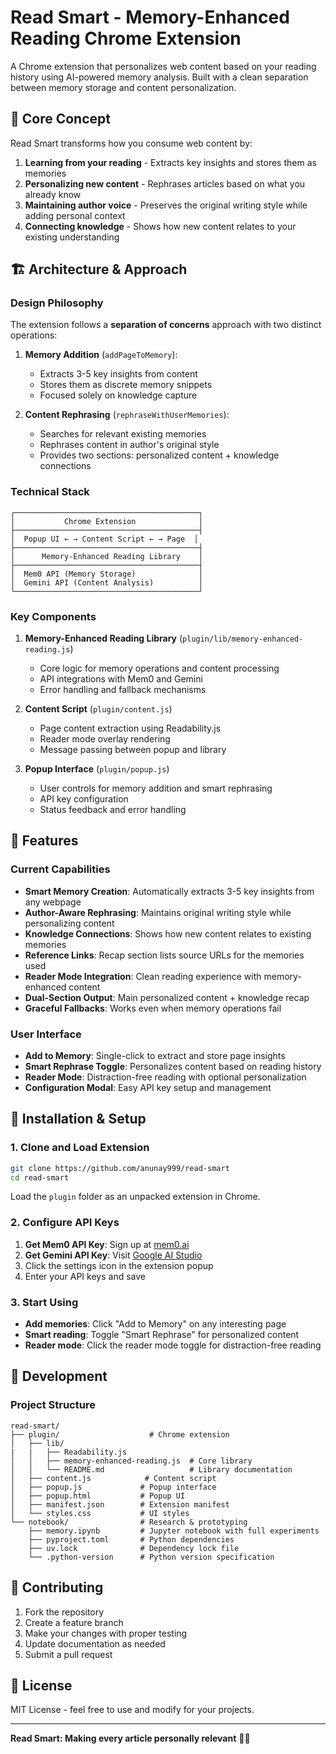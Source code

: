 # Read Smart - Memory-Enhanced Reading Chrome Extension

A Chrome extension that personalizes web content based on your reading history using AI-powered memory analysis. Built with a clean separation between memory storage and content personalization.

## 🧠 Core Concept

Read Smart transforms how you consume web content by:
1. **Learning from your reading** - Extracts key insights and stores them as memories
2. **Personalizing new content** - Rephrases articles based on what you already know
3. **Maintaining author voice** - Preserves the original writing style while adding personal context
4. **Connecting knowledge** - Shows how new content relates to your existing understanding

## 🏗️ Architecture & Approach

### Design Philosophy

The extension follows a **separation of concerns** approach with two distinct operations:

1. **Memory Addition** (`addPageToMemory`): 
   - Extracts 3-5 key insights from content
   - Stores them as discrete memory snippets
   - Focused solely on knowledge capture

2. **Content Rephrasing** (`rephraseWithUserMemories`):
   - Searches for relevant existing memories
   - Rephrases content in author's original style
   - Provides two sections: personalized content + knowledge connections

### Technical Stack

```
┌─────────────────────────────────────────┐
│           Chrome Extension              │
├─────────────────────────────────────────┤
│  Popup UI ← → Content Script ← → Page  │
├─────────────────────────────────────────┤
│      Memory-Enhanced Reading Library    │
├─────────────────────────────────────────┤
│  Mem0 API (Memory Storage)              │
│  Gemini API (Content Analysis)          │
└─────────────────────────────────────────┘
```

### Key Components

1. **Memory-Enhanced Reading Library** (`plugin/lib/memory-enhanced-reading.js`)
   - Core logic for memory operations and content processing
   - API integrations with Mem0 and Gemini
   - Error handling and fallback mechanisms

2. **Content Script** (`plugin/content.js`)
   - Page content extraction using Readability.js
   - Reader mode overlay rendering
   - Message passing between popup and library

3. **Popup Interface** (`plugin/popup.js`)
   - User controls for memory addition and smart rephrasing
   - API key configuration
   - Status feedback and error handling

## 🚀 Features

### Current Capabilities

- **Smart Memory Creation**: Automatically extracts 3-5 key insights from any webpage
- **Author-Aware Rephrasing**: Maintains original writing style while personalizing content
- **Knowledge Connections**: Shows how new content relates to existing memories
- **Reference Links**: Recap section lists source URLs for the memories used
- **Reader Mode Integration**: Clean reading experience with memory-enhanced content
- **Dual-Section Output**: Main personalized content + knowledge recap
- **Graceful Fallbacks**: Works even when memory operations fail

### User Interface

- **Add to Memory**: Single-click to extract and store page insights
- **Smart Rephrase Toggle**: Personalizes content based on reading history
- **Reader Mode**: Distraction-free reading with optional personalization
- **Configuration Modal**: Easy API key setup and management

## 🔧 Installation & Setup

### 1. Clone and Load Extension

```bash
git clone https://github.com/anunay999/read-smart
cd read-smart
```

Load the `plugin` folder as an unpacked extension in Chrome.

### 2. Configure API Keys

1. **Get Mem0 API Key**: Sign up at [mem0.ai](https://mem0.ai)
2. **Get Gemini API Key**: Visit [Google AI Studio](https://makersuite.google.com/app/apikey)
3. Click the settings icon in the extension popup
4. Enter your API keys and save

### 3. Start Using

- **Add memories**: Click "Add to Memory" on any interesting page
- **Smart reading**: Toggle "Smart Rephrase" for personalized content
- **Reader mode**: Click the reader mode toggle for distraction-free reading

## 🔧 Development

### Project Structure

```
read-smart/
├── plugin/                    # Chrome extension
│   ├── lib/
|   |   ├── Readability.js  
│   │   ├── memory-enhanced-reading.js  # Core library
│   │   └── README.md                   # Library documentation
│   ├── content.js            # Content script
│   ├── popup.js             # Popup interface
│   ├── popup.html           # Popup UI
│   ├── manifest.json        # Extension manifest
│   └── styles.css           # UI styles
└── notebook/                # Research & prototyping
    ├── memory.ipynb         # Jupyter notebook with full experiments
    ├── pyproject.toml       # Python dependencies
    ├── uv.lock              # Dependency lock file
    └── .python-version      # Python version specification
```

## 🤝 Contributing

1. Fork the repository
2. Create a feature branch
3. Make your changes with proper testing
4. Update documentation as needed
5. Submit a pull request

## 📄 License

MIT License - feel free to use and modify for your projects.

---

**Read Smart: Making every article personally relevant** 🧠✨


